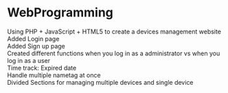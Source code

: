 # WebProgramming
Using PHP + JavaScript + HTML5 to create a devices management website <br>
Added Login page <br>
Added Sign up page <br>
Created different functions when you log in as a administrator vs when you log in as a user <br>
Time track: Expired date <br>
Handle multiple nametag at once <br>
Divided Sections for managing multiple devices and single device <br>
